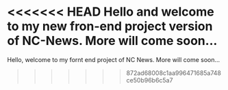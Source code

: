 <<<<<<< HEAD
Hello and welcome to my new fron-end project version of NC-News. More will come soon...
=======
Hello, welcome to my fornt end project of NC News. More will come soon...
>>>>>>> 872ad68008c1aa996471685a748ce50b96b6c5a7
